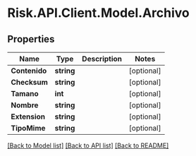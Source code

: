 # Risk.API.Client.Model.Archivo
## Properties

Name | Type | Description | Notes
------------ | ------------- | ------------- | -------------
**Contenido** | **string** |  | [optional] 
**Checksum** | **string** |  | [optional] 
**Tamano** | **int** |  | [optional] 
**Nombre** | **string** |  | [optional] 
**Extension** | **string** |  | [optional] 
**TipoMime** | **string** |  | [optional] 

[[Back to Model list]](../README.md#documentation-for-models) [[Back to API list]](../README.md#documentation-for-api-endpoints) [[Back to README]](../README.md)

